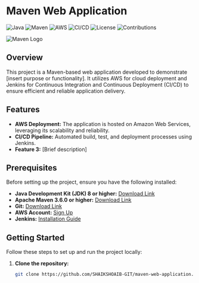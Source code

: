 # Maven Web Application

![Java](https://img.shields.io/badge/Language-Java-blue.svg)
![Maven](https://img.shields.io/badge/Build-Maven-brightgreen.svg)
![AWS](https://img.shields.io/badge/Cloud-AWS-orange.svg)
![CI/CD](https://img.shields.io/badge/CI%2FCD-Jenkins-yellowgreen.svg)
![License](https://img.shields.io/badge/License-MIT-green.svg)
![Contributions](https://img.shields.io/badge/Contributions-Welcome-orange.svg)

![Maven Logo](https://maven.apache.org/images/maven-logo-black-on-white.png)

## Overview

This project is a Maven-based web application developed to demonstrate [insert purpose or functionality]. It utilizes AWS for cloud deployment and Jenkins for Continuous Integration and Continuous Deployment (CI/CD) to ensure efficient and reliable application delivery.

## Features

- **AWS Deployment:** The application is hosted on Amazon Web Services, leveraging its scalability and reliability.
- **CI/CD Pipeline:** Automated build, test, and deployment processes using Jenkins.
- **Feature 3:** [Brief description]

## Prerequisites

Before setting up the project, ensure you have the following installed:

- **Java Development Kit (JDK) 8 or higher:** [Download Link](https://www.oracle.com/java/technologies/javase-downloads.html)
- **Apache Maven 3.6.0 or higher:** [Download Link](https://maven.apache.org/download.cgi)
- **Git:** [Download Link](https://git-scm.com/downloads)
- **AWS Account:** [Sign Up](https://aws.amazon.com/free/)
- **Jenkins:** [Installation Guide](https://www.jenkins.io/doc/book/installing/)

## Getting Started

Follow these steps to set up and run the project locally:

1. **Clone the repository:**
   ```bash
   git clone https://github.com/SHAIKSHOAIB-GIT/maven-web-application.git
